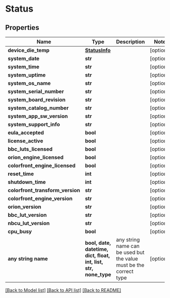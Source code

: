 # Status


## Properties
Name | Type | Description | Notes
------------ | ------------- | ------------- | -------------
**device_die_temp** | [**StatusInfo**](StatusInfo.md) |  | [optional] 
**system_date** | **str** |  | [optional] 
**system_time** | **str** |  | [optional] 
**system_uptime** | **str** |  | [optional] 
**system_os_name** | **str** |  | [optional] 
**system_serial_number** | **str** |  | [optional] 
**system_board_revision** | **str** |  | [optional] 
**system_catalog_number** | **str** |  | [optional] 
**system_app_sw_version** | **str** |  | [optional] 
**system_support_info** | **str** |  | [optional] 
**eula_accepted** | **bool** |  | [optional] 
**license_active** | **bool** |  | [optional] 
**bbc_luts_licensed** | **bool** |  | [optional] 
**orion_engine_licensed** | **bool** |  | [optional] 
**colorfront_engine_licensed** | **bool** |  | [optional] 
**reset_time** | **int** |  | [optional] 
**shutdown_time** | **int** |  | [optional] 
**colorfront_transform_version** | **str** |  | [optional] 
**colorfront_engine_version** | **str** |  | [optional] 
**orion_version** | **str** |  | [optional] 
**bbc_lut_version** | **str** |  | [optional] 
**nbcu_lut_version** | **str** |  | [optional] 
**cpu_busy** | **bool** |  | [optional] 
**any string name** | **bool, date, datetime, dict, float, int, list, str, none_type** | any string name can be used but the value must be the correct type | [optional]

[[Back to Model list]](../README.md#documentation-for-models) [[Back to API list]](../README.md#documentation-for-api-endpoints) [[Back to README]](../README.md)



